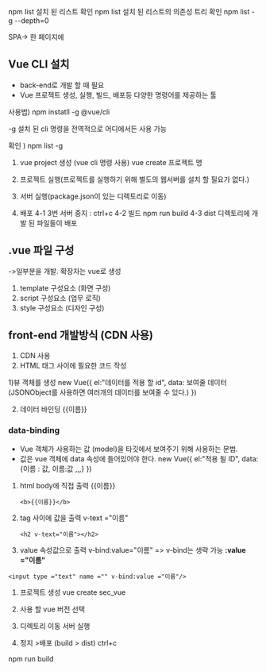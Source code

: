 <p>npm list 설치 된 리스트 확인
npm list
설치 된 리스트의 의존성 트리 확인
npm list -g --depth=0</p>
<p>SPA-&gt; 한 페이지에</p>
<h2 id="vue-cli-설치">Vue CLI 설치</h2>
<ul>
<li>back-end로 개발 할 때 필요</li>
<li>Vue 프로젝트 생성, 실행, 빌드, 배포등 다양한 명령어를 제공하는 툴</li>
</ul>
<p>사용법)
npm instatll -g @vue/cli</p>
<blockquote>
</blockquote>
<p>-g 설치 된 cli 명령을 전역적으로 어디에서든 사용 가능</p>
<p>확인 )
npm list -g</p>
<ol>
<li><p>vue project 생성 (vue cli 명령 사용)
vue create 프로젝트 명</p>
</li>
<li><p>프로젝트 실행(프로젝트를 실행하기 위해 별도의 웹서버를 설치 할 필요가 없다.)</p>
</li>
<li><p>서버 실행(package.json이 있는 디렉토리로 이동)</p>
</li>
<li><p>배포
4-1 3번 서버 중지 : ctrl+c
4-2 빌드 npm run build
4-3 dist 디렉토리에 개발 된 파일들이 배포</p>
</li>
</ol>
<h2 id="vue-파일-구성">.vue 파일 구성</h2>
<p>-&gt;일부분을 개발.
확장자는 vue로 생성</p>
<ol>
<li>template 구성요소 (화면 구성)</li>
<li>script 구성요소 (업무 로직)</li>
<li>style 구성요소 (디자인 구성)</li>
</ol>
<h2 id="front-end-개발방식-cdn-사용">front-end 개발방식 (CDN 사용)</h2>
<ol>
<li>CDN 사용</li>
<li>HTML 태그 사이에 필요한 코드 작성</li>
</ol>
<p>1)뷰 객체를 생성
new Vue({
el:&quot;데이터를 적용 할 id&quot;,
data: 보여줄 데이터(JSONObject를 사용하면 여러개의 데이터를 보여줄 수 있다.)
})</p>
<ol start="2">
<li>데이터 바인딩
{{이름}}</li>
</ol>
<h3 id="data-binding">data-binding</h3>
<ul>
<li>Vue 객체가 사용하는 값 (model)을 타깃에서 보여주기 위해 사용하는 문법.</li>
<li>값은 vue 객체에 data 속성에 들어있어야 한다.
new Vue({
el:&quot;적용 될 ID&quot;,
data:{이름 : 값, 이름:값 ,,,}
})</li>
</ul>
<ol>
<li>html body에 직접 출력
{{이름}}<pre><code class="language-html">&lt;b&gt;{{이름}}&lt;/b&gt;</code></pre>
</li>
<li>tag 사이에 값을 출력
v-text =&quot;이름&quot;<pre><code class="language-html">&lt;h2 v-text=&quot;이름&quot;&gt;&lt;/h2&gt;</code></pre>
</li>
<li>value 속성값으로 출력
v-bind:value=&quot;이름&quot; =&gt; v-bind는 생략 가능 <strong>:value =&quot;이름&quot;</strong></li>
</ol>
<pre><code class="language-html">&lt;input type =&quot;text&quot; name =&quot;&quot; v-bind:value =&quot;이름&quot;/&gt;</code></pre>
<ol>
<li><p>프로젝트 생성
vue create sec_vue</p>
</li>
<li><p>사용 할 vue 버전 선택</p>
</li>
</ol>
<ol start="3">
<li><p>디렉토리 이동 서버 실행</p>
</li>
<li><p>정지 &gt;배포 (build &gt; dist)
ctrl+c</p>
</li>
</ol>
<p>npm run build</p>
